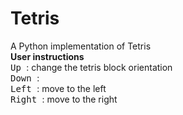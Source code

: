 # Tetris 
A Python implementation of Tetris \
**User instructions**  \
<kbd> Up </kbd>: change the tetris block orientation \
<kbd> Down </kbd>: \
<kbd> Left </kbd>: move to the left\
<kbd> Right </kbd>: move to the right
